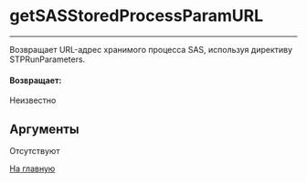 # getSASStoredProcessParamURL

---

Возвращает URL-адрес хранимого процесса SAS, используя директиву STPRunParameters.

#### Возвращает:

Неизвестно

## Аргументы

Отсутствуют



[На главную](./ecmfunctions/)